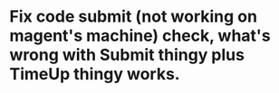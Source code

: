 # Fix code submit (not working on magent's machine) check, what's wrong with Submit thingy plus TimeUp thingy works.